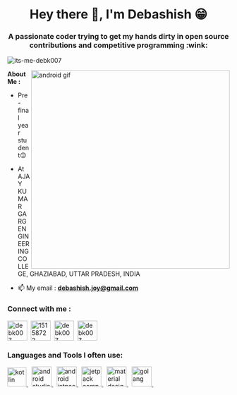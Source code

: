 <h1 align="center">Hey there 👋, I'm Debashish 😁</h1>
<h3 align="center">A passionate coder trying to get my hands dirty in open source contributions and competitive programming :wink:</h3>

<p align="left"> <img src="https://komarev.com/ghpvc/?username=its-me-debk007&label=Profile%20views&color=0e75b6&style=flat" alt="its-me-debk007" /> </p>

<img align="right" alt="android gif" width="450" src="https://user-images.githubusercontent.com/81604986/172088875-eee7e47b-fd3a-4bd8-b9ee-d44c9896d056.gif">

**About Me :** 

- Pre-final year student🙃
 
- At AJAY KUMAR GARG ENGINEERING COLLEGE, GHAZIABAD, UTTAR PRADESH, INDIA

- 📫 My email : **debashish.joy@gmail.com**


<h3 align="left">Connect with me :</h3>

<p align="left">
<a href="https://linkedin.com/in/debk007" target="_blank"><img align="center" src="https://raw.githubusercontent.com/rahuldkjain/github-profile-readme-generator/master/src/images/icons/Social/linked-in-alt.svg" alt="debk007" height="45" width="45" /></a>&nbsp;
<a href="https://stackoverflow.com/users/15158722" target="_blank"><img align="center" src="https://raw.githubusercontent.com/rahuldkjain/github-profile-readme-generator/master/src/images/icons/Social/stack-overflow.svg" alt="15158722" height="45" width="45" /></a>&nbsp;
<a href="https://www.codechef.com/users/debk007" target="_blank"><img align="center" src="https://user-images.githubusercontent.com/81604986/173309659-1af429f7-f550-4476-89cc-5525a2370b5f.svg" alt="debk007" height="45" width="45" /></a>&nbsp;
<a href="https://www.hackerrank.com/debk007" target="_blank"><img align="center" src="https://raw.githubusercontent.com/rahuldkjain/github-profile-readme-generator/master/src/images/icons/Social/hackerrank.svg" alt="debk007" height="45" width="45" /></a>
</p>

<h3 align="left">Languages and Tools I often use:</h3>
<p align="left">  <a href="https://kotlinlang.org/" target="_blank"> <img src="https://user-images.githubusercontent.com/81604986/172085980-3855b718-b3e2-4925-84c9-5ae4992728c6.png" alt="kotlin" width="43" height="43"/> </a>&nbsp;
<a href="https://developer.android.com/studio" target="_blank"> <img src="https://user-images.githubusercontent.com/81604986/192124986-61d32b7b-ed37-41be-8b19-28803e994ef2.svg" alt="android studio" width="45" height="45"/> </a>&nbsp;
<a href="https://developer.android.com/jetpack/" target="_blank"> <img src="https://user-images.githubusercontent.com/81604986/192124883-56b067ba-9176-4d7c-adad-b37de17249e2.png" alt="android jetpack" width="45" height="45"/> </a>&nbsp;
<a href="https://developer.android.com/jetpack/compose" target="_blank"> <img src="https://user-images.githubusercontent.com/81604986/192124824-b269cf71-7d13-4551-b706-1778c48efc1c.png" alt="jetpack compose" width="45" height="45"/> </a>&nbsp;
<a href="https://material.io/" target="_blank"> <img src="https://user-images.githubusercontent.com/81604986/172086982-1d196933-b451-434f-be23-7e48cb294e97.png" alt="material design" width="45" height="45"/> </a>&nbsp;
<a href="https://go.dev/" target="_blank"> <img src="https://user-images.githubusercontent.com/81604986/192124686-fe9eb6b4-5beb-4b85-947e-176b71a5bec6.svg" alt="golang" width="45" height="45"/> </a>&nbsp;
  

